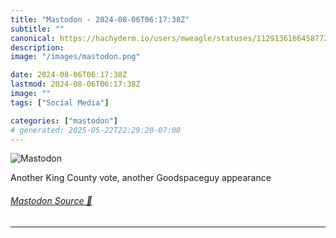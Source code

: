 ```yaml
---
title: "Mastodon - 2024-08-06T06:17:38Z"
subtitle: ""
canonical: https://hachyderm.io/users/mweagle/statuses/112913616645877224
description:
image: "/images/mastodon.png"

date: 2024-08-06T06:17:38Z
lastmod: 2024-08-06T06:17:38Z
image: ""
tags: ["Social Media"]

categories: ["mastodon"]
# generated: 2025-05-22T22:29:20-07:00
---
```

![Mastodon](/images/mastodon.png)

<p>Another King County vote, another Goodspaceguy appearance</p>


###### [Mastodon Source 🐘](https://hachyderm.io/@mweagle/112913616645877224)

___
